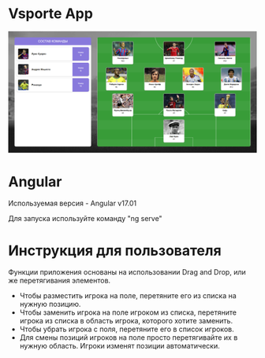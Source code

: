 # Vsporte App

![Vsporte App](src/assets/github/preview.png "Vsporte App")

# Angular
Используемая версия - Angular v17.01

Для запуска используйте команду "ng serve"

# Инструкция для пользователя
Функции приложения основаны на использовании Drag and Drop, или же перетягивания элементов.
- Чтобы разместить игрока на поле, перетяните его из списка на нужную позицию.
- Чтобы заменить игрока на поле игроком из списка, перетяните игрока из списка в область игрока, которого хотите заменить.
- Чтобы убрать игрока с поля, перетяните его в список игроков.
- Для смены позиций игроков на поле просто перетягивайте их в нужную область. Игроки изменят позиции автоматически.
